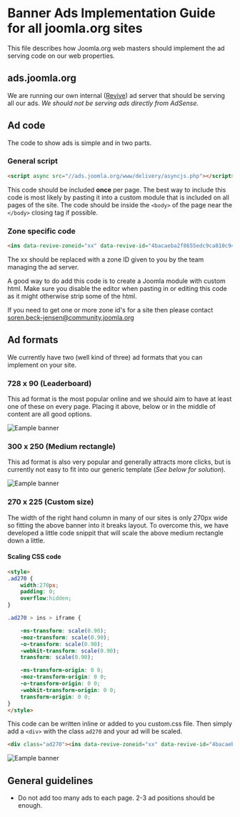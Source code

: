 # Banner Ads Implementation Guide for all joomla.org sites
This file describes how Joomla.org web masters should implement the ad serving code on our web properties.

## ads.joomla.org
We are running our own internal ([Revive](https://www.revive-adserver.com/)) ad server that should be serving all our ads. *We should not be serving ads directly from AdSense.*

## Ad code
The code to show ads is simple and in two parts.

### General script
```html
<script async src="//ads.joomla.org/www/delivery/asyncjs.php"></script>
```
This code should be included **once** per page. The best way to include this code is most likely by pasting it into a custom module that is included on all pages of the site. The code should be inside the `<body>` of the page near the `</body>` closing tag if possible.

### Zone specific code
```html
<ins data-revive-zoneid="xx" data-revive-id="4bacaeba2f8655edc9ca810c946aab5a"></ins>
```
The xx should be replaced with a zone ID given to you by the team managing the ad server. 

A good way to do add this code is to create a Joomla module with custom html. Make sure you disable the editor when pasting in or editing this code as it might otherwise strip some of the html.

If you need to get one or more zone id's for a site then please contact soren.beck-jensen@community.joomla.org

## Ad formats
We currently have two (well kind of three) ad formats that you can implement on your site.

### 728 x 90 (Leaderboard)
This ad format is the most popular online and we should aim to have at least one of these on every page. Placing it above, below or in the middle of content are all good options.

![Eample banner](http://placehold.it/728x90)

### 300 x 250 (Medium rectangle)
This ad format is also very popular and generally attracts more clicks, but is currently not easy to fit into our generic template (*See below for solution*). 

![Eample banner](http://placehold.it/300x250)

### 270 x 225 (Custom size)
The width of the right hand column in many of our sites is only 270px wide so fitting the above banner into it breaks layout. To overcome this, we have developed a little code snippit that will scale the above medium rectangle down a little.

#### Scaling CSS code
```html
<style>
.ad270 {
    width:270px;
    padding: 0;
    overflow:hidden;
}

.ad270 > ins > iframe {

    -ms-transform: scale(0.90);
    -moz-transform: scale(0.90);
    -o-transform: scale(0.90);
    -webkit-transform: scale(0.90);
    transform: scale(0.90);

    -ms-transform-origin: 0 0;
    -moz-transform-origin: 0 0;
    -o-transform-origin: 0 0;
    -webkit-transform-origin: 0 0;
    transform-origin: 0 0;
}
</style>
```
This code can be written inline or added to you custom.css file. Then simply add a `<div>` with the class `ad270` and your ad will be scaled.

```html
<div class="ad270"><ins data-revive-zoneid="xx" data-revive-id="4bacaeba2f8655edc9ca810c946aab5a"></ins></div>
```


![Eample banner](http://placehold.it/270x225)




## General guidelines
- Do not add too many ads to each page. 2-3 ad positions should be enough.
